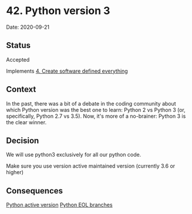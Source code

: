 # 42. Python version 3

Date: 2020-09-21

## Status

Accepted

Implements [4. Create software defined everything](0004-create-software-defined-everything.md)

## Context

In the past, there was a bit of a debate in the coding community about which Python version was the best one to learn: Python 2 vs Python 3 (or, specifically, Python 2.7 vs 3.5). Now, it's more of a no-brainer: Python 3 is the clear winner.

## Decision

We will use python3  exclusively for all our python code. 

Make sure you use version active maintained version (currently 3.6 or higher)

## Consequences

[Python active version](https://www.python.org/downloads/release)
[Python EOL branches](https://devguide.python.org/devcycle/#end-of-life-branches)
